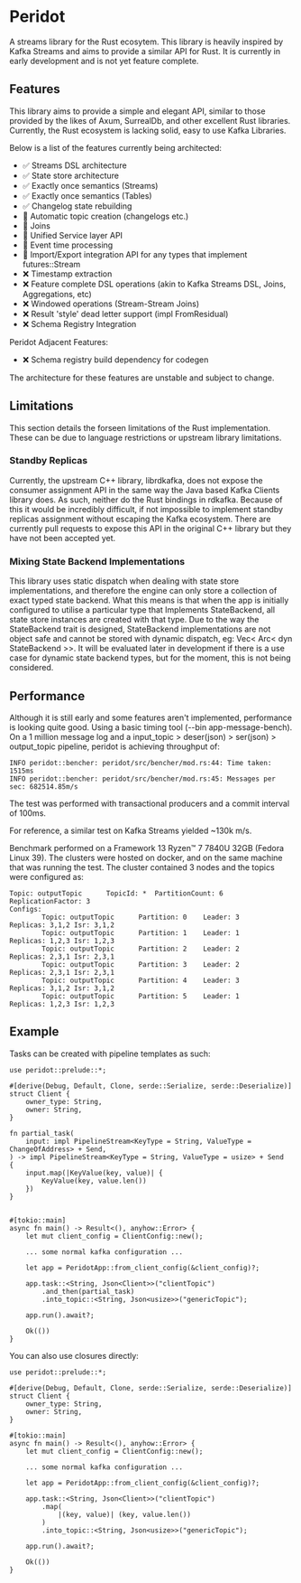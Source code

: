 # Peridot

A streams library for the Rust ecosytem. This library is heavily inspired by Kafka Streams and aims to provide a similar API for Rust.
It is currently in early development and is not yet feature complete.

## Features

This library aims to provide a simple and elegant API, similar to those provided by the likes of Axum, SurrealDb, and other excellent Rust libraries.
Currently, the Rust ecosystem is lacking solid, easy to use Kafka Libraries.

Below is a list of the features currently being architected:

- ✅ Streams DSL architecture
- ✅ State store architecture
- ✅ Exactly once semantics (Streams)
- ✅ Exactly once semantics (Tables)
- ✅ Changelog state rebuilding
- 🚧 Automatic topic creation (changelogs etc.)
- 🚧 Joins
- 🚧 Unified Service layer API 
- 🚧 Event time processing
- 🚧 Import/Export integration API for any types that implement futures::Stream 
- ❌ Timestamp extraction
- ❌ Feature complete DSL operations (akin to Kafka Streams DSL, Joins, Aggregations, etc)
- ❌ Windowed operations (Stream-Stream Joins)
- ❌ Result 'style' dead letter support (impl FromResidual)
- ❌ Schema Registry Integration

Peridot Adjacent Features:
- ❌ Schema registry build dependency for codegen

The architecture for these features are unstable and subject to change.

## Limitations

This section details the forseen limitations of the Rust implementation. These can be due to language restrictions or upstream library limitations.  

### Standby Replicas

Currently, the upstream C++ library, librdkafka, does not expose the consumer assignment API in the same way the Java based Kafka Clients library does. As such, neither do the Rust bindings in rdkafka. Because of this it would be incredibly difficult, if not impossible to implement standby replicas assignment without escaping the Kafka ecosystem. There are currently pull requests to expose this API in the original C++ library but they have not been accepted yet.

### Mixing State Backend Implementations

This library uses static dispatch when dealing with state store implementations, and therefore the engine can only store a collection of exact typed state backend. What this means is that when the app is initially configured to utilise a particular type that Implements StateBackend, all state store instances are created with that type. Due to the way the StateBackend trait is designed, StateBackend implementations are not object safe and cannot be stored with dynamic dispatch, eg: Vec< Arc< dyn StateBackend >>. It will be evaluated later in development if there is a use case for dynamic state backend types, but for the moment, this is not being considered.

## Performance

Although it is still early and some features aren't implemented, performance is looking quite good. Using a basic timing tool (--bin app-message-bench). On a 1 million message log and a input_topic > deser(json) > ser(json) > output_topic pipeline, peridot is achieving throughput of:
```
INFO peridot::bencher: peridot/src/bencher/mod.rs:44: Time taken: 1515ms
INFO peridot::bencher: peridot/src/bencher/mod.rs:45: Messages per sec: 682514.85m/s
```
The test was performed with transactional producers and a commit interval of 100ms.

For reference, a similar test on Kafka Streams yielded ~130k m/s.

Benchmark performed on a Framework 13 Ryzen™ 7 7840U 32GB (Fedora Linux 39). The clusters were hosted on docker, and on the same machine that was running the test. The cluster contained 3 nodes and the topics were configured as:
``` 
Topic: outputTopic      TopicId: *  PartitionCount: 6       ReplicationFactor: 3    
Configs: 
        Topic: outputTopic      Partition: 0    Leader: 3       Replicas: 3,1,2 Isr: 3,1,2
        Topic: outputTopic      Partition: 1    Leader: 1       Replicas: 1,2,3 Isr: 1,2,3
        Topic: outputTopic      Partition: 2    Leader: 2       Replicas: 2,3,1 Isr: 2,3,1
        Topic: outputTopic      Partition: 3    Leader: 2       Replicas: 2,3,1 Isr: 2,3,1
        Topic: outputTopic      Partition: 4    Leader: 3       Replicas: 3,1,2 Isr: 3,1,2
        Topic: outputTopic      Partition: 5    Leader: 1       Replicas: 1,2,3 Isr: 1,2,3
```

## Example

Tasks can be created with pipeline templates as such:
```
use peridot::prelude::*;

#[derive(Debug, Default, Clone, serde::Serialize, serde::Deserialize)]
struct Client {
    owner_type: String,
    owner: String,
}

fn partial_task(
    input: impl PipelineStream<KeyType = String, ValueType = ChangeOfAddress> + Send,
) -> impl PipelineStream<KeyType = String, ValueType = usize> + Send
{
    input.map(|KeyValue(key, value)| {
        KeyValue(key, value.len())
    })
}


#[tokio::main]
async fn main() -> Result<(), anyhow::Error> {
    let mut client_config = ClientConfig::new();

    ... some normal kafka configuration ...

    let app = PeridotApp::from_client_config(&client_config)?;

    app.task::<String, Json<Client>>("clientTopic")
        .and_then(partial_task)
        .into_topic::<String, Json<usize>>("genericTopic");

    app.run().await?;

    Ok(())
}
```

You can also use closures directly:

```
use peridot::prelude::*;

#[derive(Debug, Default, Clone, serde::Serialize, serde::Deserialize)]
struct Client {
    owner_type: String,
    owner: String,
}

#[tokio::main]
async fn main() -> Result<(), anyhow::Error> {
    let mut client_config = ClientConfig::new();

    ... some normal kafka configuration ...

    let app = PeridotApp::from_client_config(&client_config)?;

    app.task::<String, Json<Client>>("clientTopic")
        .map(
            |(key, value)| (key, value.len())
        )
        .into_topic::<String, Json<usize>>("genericTopic");

    app.run().await?;

    Ok(())
}
```
